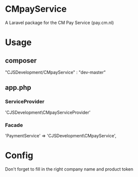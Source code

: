 # CMpayService
A Laravel package for the CM Pay Service (pay.cm.nl)

# Usage
## composer
"CJSDevelopment/CMpayService" : "dev-master"

## app.php
### ServiceProvider
'CJSDevelopment\CMpayServiceProvider'

### Facade
'PaymentService' => 'CJSDevelopment\CMpayService',

# Config
Don't forget to fill in the right company name and product token
